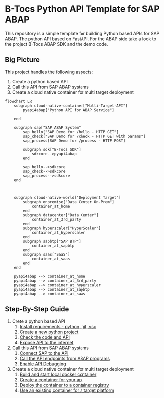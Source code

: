 # B-Tocs Python API Template for SAP ABAP 

This repository is a simple template for building Python based APIs for SAP ABAP. The python API based on FastAPI.
For the ABAP side take a look to the project B-Tocs ABAP SDK and the demo code.

## Big Picture

This project handles the following aspects:
1. Create a python based API
2. Call this API from SAP ABAP systems
3. Create a cloud native container for multi target deployment


```mermaid
flowchart LR
    subgraph cloud-native-container["Multi-Target-API"]
        pyapi4abap["Python API for ABAP Service"]

    end

    subgraph sap["SAP ABAP System"]
        sap_hello["SAP Demo for /hello - HTTP GET"]
        sap_check["SAP Demo for /check - HTTP GET with params"]
        sap_process[SAP Demo for /process - HTTP POST]
       
        subgraph sdk["B-Tocs SDK"]
            sdkcore-->pyapi4abap
        end
       
        sap_hello-->sdkcore
        sap_check-->sdkcore
        sap_process-->sdkcore
    end

 

    subgraph cloud-native-world["Deployment Target"]
        subgraph onpremise["Data Center On-Prem"]
            container_at_home
        end
        subgraph datacenter["Data Center"]
            container_at_3rd_party
        end
        subgraph hyperscaler["HyperScaler"]
            container_at_hyperscaler
        end
        subgraph sapbtp["SAP BTP"]
            container_at_sapbtp
        end
        subgraph saas["SaaS"]
            container_at_saas
        end
    end

    pyapi4abap --> container_at_home    
    pyapi4abap --> container_at_3rd_party
    pyapi4abap --> container_at_hyperscaler    
    pyapi4abap --> container_at_sapbtp
    pyapi4abap --> container_at_saas

```



## Step-By-Step Guide
1. Crete a python based API
    1. [Install requirements - python, git, vsc](doc/requirements.md)
    2. [Create a new python project](doc/new_project.md)
    3. [Check the code and API](doc/check_code_and_api.md)
    4. [Expose API to the internet](doc/expose_api.md)
2. Call this API from SAP ABAP systems 
    1. [Connect SAP to the API](doc/connect_sap.md)
    2. [Call the API endpoints from ABAP programs](doc/call_api_from_sap.md)
    3. [Enable API Debugging](doc/enable_debugging.md)
3. Create a cloud native container for multi target deployment
    1. [Build and start local docker container]()
    2. [Create a container for your api](doc/docker_container.md)
    3. [Deploy the container to a container registry]()
    4. [Use an existing container for a target platform]()

